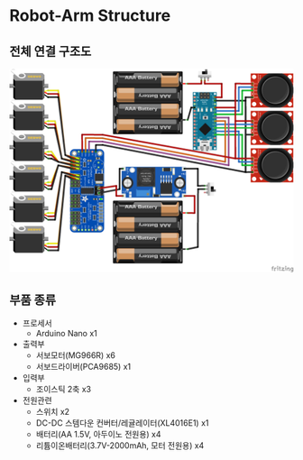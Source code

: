 # Robot-Arm Structure

## 전체 연결 구조도

![circuit figure](resource/robot_arm_circuit.png)

## 부품 종류

- 프로세서
  - Arduino Nano x1
- 출력부
  - 서보모터(MG966R) x6
  - 서보드라이버(PCA9685) x1
- 입력부
  - 조이스틱 2축 x3
- 전원관련
  - 스위치 x2
  - DC-DC 스템다운 컨버터/레귤레이터(XL4016E1) x1
  - 배터리(AA 1.5V, 아두이노 전원용) x4
  - 리튬이온배터리(3.7V-2000mAh, 모터 전원용) x4
